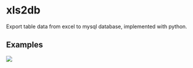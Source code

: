 # xls2db
Export table data from excel to mysql database, implemented with python.

## Examples

<img src="https://github.com/cls1991/xls2db/blob/master/screenshots/sample.gif?raw=true">

